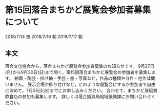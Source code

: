 # 第15回落合まちかど展覧会参加者募集について
2018/7/14 夜
2018/7/16 朝
2018/7/17 朝
## 本文
落合文化協会から，落合まちかど展覧会参加者募集のお知らせです。
9月27日(月)から9月30日(日)まで開く，第15回落合まちかど展覧会の参加者を募集します。
絵画・陶芸・掛け軸・手芸・書・写真など，作品の種類や自作・他作は問いません。
展示会場や飾り付けなど，どのような展覧会にするか参加者で自由に決めて，7月25日(水)までにお申し込みください。
合わせて，まちかど展協賛飲食店の参加も募集します。
詳しくは落合振興局地域振興課にお問い合わせください。
